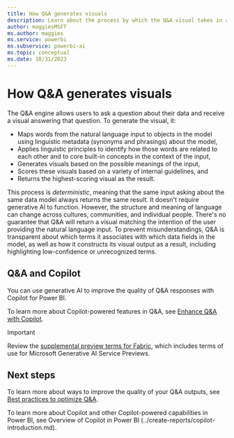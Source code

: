 ```yaml
---
title: How Q&A generates visuals
description: Learn about the process by which the Q&A visual takes in a natural language input and generates a visual answer.
author: maggiesMSFT
ms.author: maggies
ms.service: powerbi
ms.subservice: powerbi-ai
ms.topic: conceptual
ms.date: 10/31/2023
---
```

# How Q&A generates visuals

The Q&A engine allows users to ask a question about their data and receive a visual answering that question. To generate the visual, it:

- Maps words from the natural language input to objects in the model using linguistic metadata (synonyms and phrasings) about the model,
- Applies linguistic principles to identify how those words are related to each other and to core built-in concepts in the context of the input,
- Generates visuals based on the possible meanings of the input,
- Scores these visuals based on a variety of internal guidelines, and
- Returns the highest-scoring visual as the result.

This process is *deterministic*, meaning that the same input asking about the same data model always returns the same result. It doesn't require generative AI to function. However, the structure and meaning of language can change across cultures, communities, and individual people. There's no guarantee that Q&A will return a visual matching the intention of the user providing the natural language input. To prevent misunderstandings, Q&A is transparent about which terms it associates with which data fields in the model, as well as how it constructs its visual output as a result, including highlighting low-confidence or unrecognized terms.

## Q&A and Copilot

You can use generative AI to improve the quality of Q&A responses with Copilot for Power BI.

To learn more about Copilot-powered features in Q&A, see [Enhance Q&A with Copilot](q-and-a-copilot-enhancements.md).

> [!IMPORTANT]
> Review the [supplemental preview terms for Fabric](https://azure.microsoft.com/support/legal/preview-supplemental-terms/), which includes terms of use for Microsoft Generative AI Service Previews.

## Next steps

To learn more about ways to improve the quality of your Q&A outputs, see [Best practices to optimize Q&A](q-and-a-best-practices.md).

To learn more about Copilot and other Copilot-powered capabilities in Power BI, see Overview of Copilot in Power BI (../create-reports/copilot-introduction.md).
